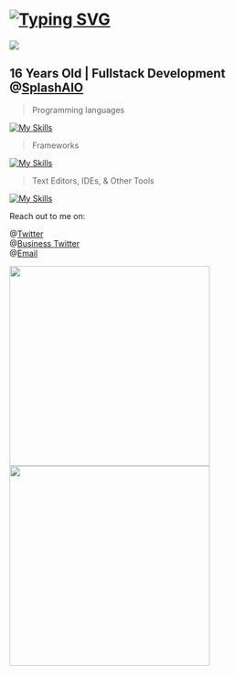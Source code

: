 # <a href="https://git.io/typing-svg"><img src="https://readme-typing-svg.herokuapp.com?font=Italic&weight=800&size=40&pause=1000&width=435&lines=Whats+up!+I'm+Cyrus+(+%3A" alt="Typing SVG" /></a> 

#### ![](https://komarev.com/ghpvc/?username=TrustyJar)

## 16 Years Old | Fullstack Development @[SplashAIO](https://splashbots.hyper.co/)

> Programming languages

[![My Skills](https://skillicons.dev/icons?i=nodejs,js,ts,python,html,css,go,java)](https://skillicons.dev)

> Frameworks

[![My Skills](https://skillicons.dev/icons?i=express,flask,react,electron,googlecloud,aws,heroku,git,mongodb)](https://skillicons.dev)

> Text Editors, IDEs, & Other Tools

[![My Skills](https://skillicons.dev/icons?i=vscode,idea,figma)](https://skillicons.dev)

Reach out to me on:

@[Twitter](https://twitter.com/TrustyJar1234) <br>
@[Business Twitter](https://twitter.com/splash_aio) <br>
@[Email](mailto:cyrus.naficy@gmail.com) <br>

<img src="https://wakatime.com/share/@70382529-6aad-4c01-9b85-9e429842bf84/82817e08-cb0d-4f61-9164-8ec981783078.svg" width="350" height="350"><img src="https://wakatime.com/share/@70382529-6aad-4c01-9b85-9e429842bf84/d7e18e4c-de1f-4b5f-a44b-88ad64c7228d.svg" width="350" height="350">
